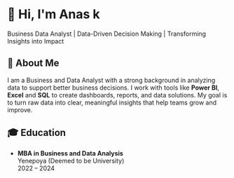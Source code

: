 # 👋 Hi, I'm Anas k  
Business Data Analyst | Data-Driven Decision Making | Transforming Insights into Impact  

## 🌟 About Me
I am a Business and Data Analyst with a strong background in analyzing data to support better business decisions.
I work with tools like **Power BI**, **Excel** and **SQL** to create dashboards, reports, and data solutions.
My goal is to turn raw data into clear, meaningful insights that help teams grow and improve.

## 🎓 Education

- **MBA in Business and Data Analysis**  
  Yenepoya (Deemed to be University)  
  2022 – 2024

